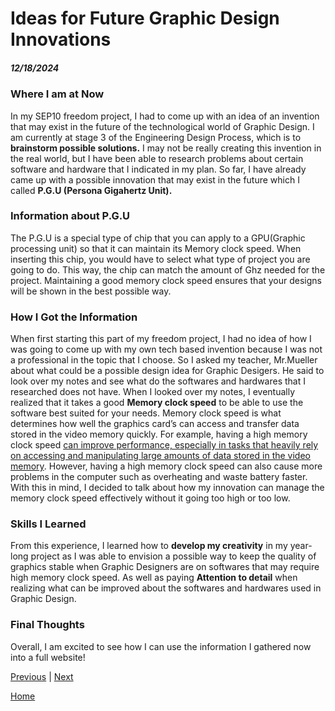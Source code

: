 # Ideas for Future Graphic Design Innovations
##### 12/18/2024

### Where I am at Now
In my SEP10 freedom project, I had to come up with an idea of an invention that may exist in the future of the technological world of Graphic Design. I am currently at stage 3 of the Engineering Design Process, which is to <strong>brainstorm possible solutions.</strong> I may not be really creating this invention in the real world, but I have been able to research problems about certain software and hardware that I indicated in my plan. So far, I have already came up with a possible innovation that may exist in the future which I called <strong>P.G.U (Persona Gigahertz Unit).</strong> 

### Information about P.G.U
The P.G.U is a special type of chip that you can apply to a GPU(Graphic processing unit) so that it can maintain its Memory clock speed. When inserting this chip, you would have to select what type of project you are going to do. This way, the chip can match the amount of Ghz needed for the project. Maintaining a good memory clock speed ensures that your designs will be shown in the best possible way.   

### How I Got the Information
When first starting this part of my freedom project, I had no idea of how I was going to come up with my own tech based invention because I was not a professional in the topic that I choose. So I asked my teacher, Mr.Mueller about what could be a possible design idea for Graphic Desigers. He said to look over my notes and see what do the softwares and hardwares that I researched does not have. When I looked over my notes, I eventually realized that it takes a good <strong>Memory clock speed</strong> to be able to use the software best suited for your needs. Memory clock speed is what determines how well the graphics card’s can access and transfer data stored in the video memory quickly. For example, having a high memory clock speed <a href="https://www.electronicshub.org/core-clock-vs-memory-clock/#:~:text=Ans%3A%20For%20most%20modern%20graphics,to%202000%20MHz%20or%20higher">can improve performance, especially in tasks that heavily rely on accessing and manipulating large amounts of data stored in the video memory</a>. However, having a high memory clock speed can also cause more problems in the computer such as overheating and waste battery faster. With this in mind, I decided to talk about how my innovation can manage the memory clock speed effectively without it going too high or too low. 

### Skills I Learned
From this experience, I learned how to <strong>develop my creativity</strong> in my year-long project as I was able to envision a possible way to keep the quality of graphics stable when Graphic Designers are on softwares that may require high memory clock speed. As well as paying <strong>Attention to detail</strong> when realizing what can be improved about the softwares and hardwares used in Graphic Design. 

### Final Thoughts 
Overall, I am excited to see how I can use the information I gathered now into a full website!


[Previous](entry02.md) | [Next](entry04.md)

[Home](../README.md)

